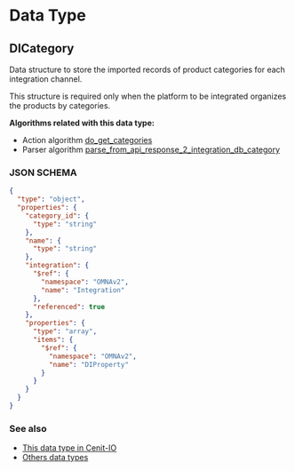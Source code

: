 # Data Type

## DICategory

Data structure to store the imported records of product categories for each integration channel.

This structure is required only when the platform to be integrated organizes the products by categories.

**Algorithms related with this data type:**

* Action algorithm [do_get_categories](../action-algorithms/do_get_categories.md)
* Parser algorithm [parse_from_api_response_2_integration_db_category](../parser-algorithms/parse_from_api_response_2_integration_db_category.md)

    
### JSON SCHEMA
```json
{
  "type": "object",
  "properties": {
    "category_id": {
      "type": "string"
    },
    "name": {
      "type": "string"
    },
    "integration": {
      "$ref": {
        "namespace": "OMNAv2",
        "name": "Integration"
      },
      "referenced": true
    },
    "properties": {
      "type": "array",
      "items": {
        "$ref": {
          "namespace": "OMNAv2",
          "name": "DIProperty"
        }
      }
    }
  }
}
```

### See also
* [This data type in Cenit-IO](https://cenit.io/json_data_type?f[name][40703][o]=is&f[name][40703][v]=DICategory&f[namespace][40840][v]=OMNAv2)
* [Others data types](overview?id=DICategory)